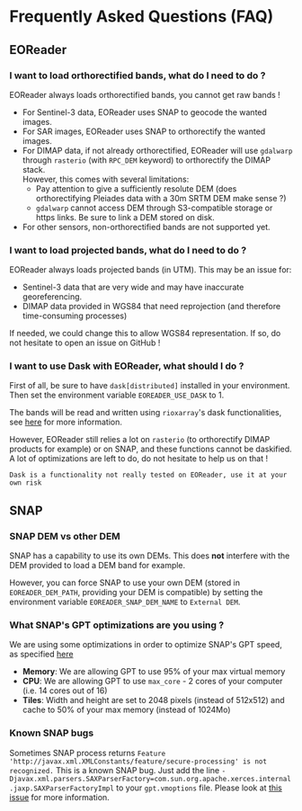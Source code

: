 # Frequently Asked Questions (FAQ)

## EOReader

### I want to load orthorectified bands, what do I need to do ?
EOReader always loads orthorectified bands, you cannot get raw bands !
- For Sentinel-3 data, EOReader uses SNAP to geocode the wanted images.
- For SAR images, EOReader uses SNAP to orthorectify the wanted images.
- For DIMAP data, if not already orthorectified, EOReader will use `gdalwarp` through `rasterio` (with `RPC_DEM` keyword) to orthorectify the DIMAP stack.  
  However, this comes with several limitations:
  - Pay attention to give a sufficiently resolute DEM (does orthorectifying Pleiades data with a 30m SRTM DEM make sense ?)
  - `gdalwarp` cannot access DEM through S3-compatible storage or https links. Be sure to link a DEM stored on disk.
- For other sensors, non-orthorectified bands are not supported yet.

### I want to load projected bands, what do I need to do ?
EOReader always loads projected bands (in UTM). This may be an issue for:
- Sentinel-3 data that are very wide and may have inaccurate georeferencing.
- DIMAP data provided in WGS84 that need reprojection (and therefore time-consuming processes)

If needed, we could change this to allow WGS84 representation. If so, do not hesitate to open an issue on GitHub !

### I want to use Dask with EOReader, what should I do ?
First of all, be sure to have `dask[distributed]` installed in your environment.
Then set the environment variable `EOREADER_USE_DASK` to 1.

The bands will be read and written using `rioxarray`'s dask functionalities, 
see [here](https://corteva.github.io/rioxarray/stable/examples/dask_read_write.html) for more information.

However, EOReader still relies a lot on `rasterio` (to orthorectify DIMAP products for example) or on SNAP, 
and these functions cannot be daskified. A lot of optimizations are left to do, do not hesitate to help us on that !

```{warning}
Dask is a functionality not really tested on EOReader, use it at your own risk
```

## SNAP

### SNAP DEM vs other DEM
SNAP has a capability to use its own DEMs. 
This does **not** interfere with the DEM provided to load a DEM band for example.

However, you can force SNAP to use your own DEM (stored in `EOREADER_DEM_PATH`, providing your DEM is compatible) 
by setting the environment variable `EOREADER_SNAP_DEM_NAME` to `External DEM`.

### What SNAP's GPT optimizations are you using ?
We are using some optimizations in order to optimize SNAP's GPT speed, as specified [here](https://sertit.github.io/sertit-utils/sertit/snap.html#sertit.snap.get_gpt_cli)
- **Memory**: We are allowing GPT to use 95% of your max virtual memory
- **CPU**: We are allowing GPT to use `max_core` - 2 cores of your computer (i.e. 14 cores out of 16)
- **Tiles**: Width and height are set to 2048 pixels (instead of 512x512) and cache to 50% of your max memory (instead of 1024Mo)

### Known SNAP bugs

Sometimes SNAP process returns `Feature 'http://javax.xml.XMLConstants/feature/secure-processing' is not recognized.` 
This is a known SNAP bug. 
Just add the line `-Djavax.xml.parsers.SAXParserFactory=com.sun.org.apache.xerces.internal.jaxp.SAXParserFactoryImpl` to your `gpt.vmoptions` file.
Please look at [this issue](https://forum.step.esa.int/t/xmlfactory-error-using-snap-8/26566) for more information.
